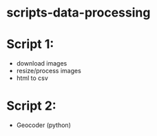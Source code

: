 # scripts-data-processing

# Script 1:
- download images
- resize/process images
- html to csv

# Script 2:
- Geocoder (python)
